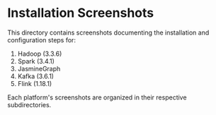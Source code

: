 # Installation Screenshots

This directory contains screenshots documenting the installation and configuration steps for:

1. Hadoop (3.3.6)
2. Spark (3.4.1)
3. JasmineGraph
4. Kafka (3.6.1)
5. Flink (1.18.1)

Each platform's screenshots are organized in their respective subdirectories.
